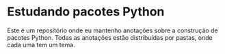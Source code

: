 # Estudando pacotes Python

Este é um repositório onde eu mantenho anotações sobre a construção de pacotes Python. Todas as anotações estão distribuídas por pastas, onde cada uma tem um tema.